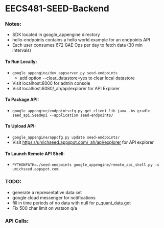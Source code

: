 EECS481-SEED-Backend
============
### Notes:
- SDK located in google_appengine directory
- hello-endpoints contains a hello world example for an endpoints API
- Each user consumes 672 GAE Ops per day to fetch data (30 min intervals)

#### To Run Locally:
- `google_appengine/dev_appserver.py seed-endpoints`
	- add option --clear_datastore=yes to clear local datastore
- Visit localhost:8000 for admin console
- Visit localhost:8080/_ah/api/explorer for API Explorer

#### To Package API:
- `google_appengine/endpointscfg.py get_client_lib java -bs gradle seed_api.SeedApi --application seed-endpoints/`

#### To Upload API:
- `google_appengine/appcfg.py update seed-endpoints/`
- Visit https://umichseed.appspot.com/_ah/api/explorer for API explorer

#### To Launch Remote API Shell:
- `PYTHONPATH=./seed-endpoints google_appengine/remote_api_shell.py -s umichseed.appspot.com`

### TODO:
- generate a representative data set
- google cloud messenger for notifications
- fill in time periods of no data with null for p_quant_data.get
- Fix 500 char limit on watson q/a

### API Calls:
